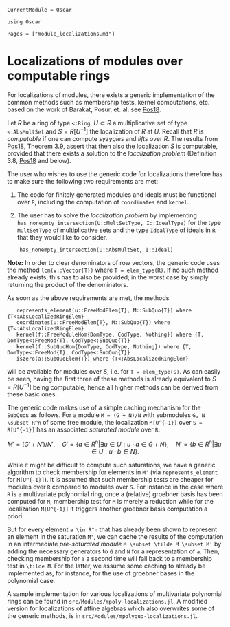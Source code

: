 ```@meta
CurrentModule = Oscar
```

```@setup oscar
using Oscar
```

```@contents
Pages = ["module_localizations.md"]
```

# Localizations of modules over computable rings

For localizations of modules, there exists a generic implementation of 
the common methods such as membership tests, kernel computations, etc. 
based on the work of Barakat, Posur, et. al; see [Pos18](@cite).

Let $R$ be a ring of type `<:Ring`, $U \subset R$ a multiplicative set of type `<:AbsMultSet` 
and $S = R[U^{-1}]$ the localization of $R$ at $U$. Recall that $R$ 
is *computable* if one can compute *syzygies* and *lifts* over $R$. 
The results from [Pos18](@cite), Theorem 3.9, assert that then also the localization $S$ is 
computable, provided that there exists a solution to the *localization problem* 
(Definition 3.8, [Pos18](@cite) and below). 

The user who wishes to use the generic code for 
localizations therefore has to make sure the following two 
requirements are met: 

 1) The code for finitely generated modules and ideals must be functional over ``R``, including the computation of `coordinates` and `kernel`. 

 2) The user has to solve the *localization problem* by implementing `has_nonepmty_intersection(U::MultSetType, I::IdealType)` for the type `MultSetType` of multiplicative sets and the type `IdealType` of ideals in `R` that they would like to consider.
```@docs
    has_nonempty_intersection(U::AbsMultSet, I::Ideal)
```
**Note:** In order to clear denominators of row vectors, the generic code uses the method `lcm(v::Vector{T})` where `T = elem_type(R)`. 
If no such method already exists, this has to also be provided; in the worst case by simply returning the product of the denominators. 

As soon as the above requirements are met, the methods 
```@julia
   represents_element(u::FreeModElem{T}, M::SubQuo{T}) where {T<:AbsLocalizedRingElem}
   coordinates(u::FreeModElem{T}, M::SubQuo{T}) where {T<:AbsLocalizedRingElem}
   kernel(f::FreeModuleHom{DomType, CodType, Nothing}) where {T, DomType<:FreeMod{T}, CodType<:SubQuo{T}}
   kernel(f::SubQuoHom{DomType, CodType, Nothing}) where {T, DomType<:FreeMod{T}, CodType<:SubQuo{T}}
   iszero(a::SubQuoElem{T}) where {T<:AbsLocalizedRingElem}
```
will be available for modules over $S$, i.e. for `T = elem_type(S)`. 
As can easily be seen, having the first three of these methods
is already equivalent to $S = R[U^{-1}]$ being computable; hence all higher methods can be derived 
from these basic ones. 

The generic code makes use of a simple caching mechanism for the `SubQuo`s as follows. 
For a module ``M = (G + N)/N`` with submodules ``G, N \subset R^n`` of some free module, 
the localization ``M[U^{-1}]`` over ``S = R[U^{-1}]`` has an associated *saturated module* over ``R``:
```math
   M' = (G' + N')/N', \quad
   G' = \{ a \in R^n | \exists u \in U : u \cdot a \in G + N\},\quad
   N' = \{ b \in R^n | \exists u \in U : u \cdot b \in N\}.
```
While it might be difficult to compute such saturations, we have a generic algorithm to check 
membership for elements in ``M'`` (via `represents_element` for ``M[U^{-1}]``). 
It is assumed that such membership tests are cheaper for modules over ``R`` compared to 
modules over ``S``. For instance in the case where ``R`` is a multivariate polynomial ring, 
once a (relative) groebner basis has been computed for ``M``, membership test for ``M`` 
is merely a reduction while for the localization ``M[U^{-1}]`` it triggers 
another groebner basis computation a priori. 

But for every element ``a \in R^n`` that has 
already been shown to represent an element in the saturation ``M'``, we can cache 
the results of the computation in an intermediate *pre-saturated module* 
``M \subset \tilde M \subset M'`` by adding the necessary generators to ``G`` and ``N`` 
for a representation of ``a``. Then, checking membership for ``a`` a second time will 
fall back to a membership test in ``\tilde M``. For the latter, we assume some caching 
to already be implemented as, for instance, for the use of groebner bases in the polynomial 
case.

    
A sample implementation for various localizations of multivariate polynomial rings 
can be found in `src/Modules/mpoly-localizations.jl`. A modified version for localizations 
of affine algebras which also overwrites some of the generic methods, is in 
`src/Modules/mpolyquo-localizations.jl`.
